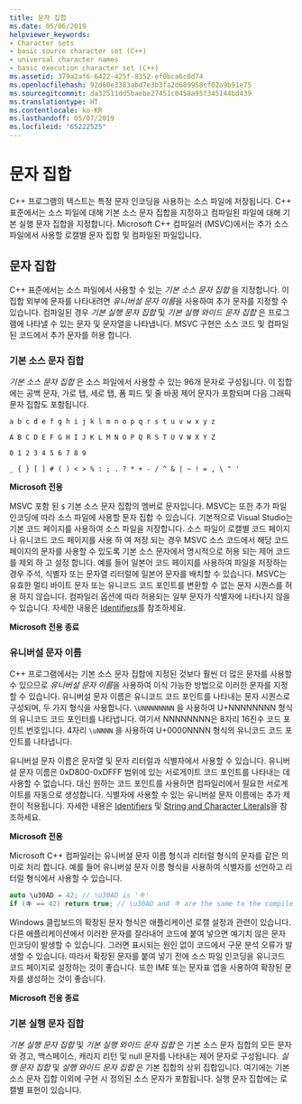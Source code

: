 ```yaml
---
title: 문자 집합
ms.date: 05/06/2019
helpviewer_keywords:
- Character sets
- basic source character set (C++)
- universal character names
- basic execution character set (C++)
ms.assetid: 379a2af6-6422-425f-8352-ef0bca6c0d74
ms.openlocfilehash: 92d60e3383abd7e3b3fa2d689958cf02a9b91e75
ms.sourcegitcommit: da32511dd5baebe27451c0458a95f345144bd439
ms.translationtype: HT
ms.contentlocale: ko-KR
ms.lasthandoff: 05/07/2019
ms.locfileid: "65222525"
---
```

# <a name="character-sets"></a>문자 집합

C++ 프로그램의 텍스트는 특정 문자 인코딩을 사용하는 소스 파일에 저장됩니다. C++ 표준에서는 소스 파일에 대해 기본 소스 문자 집합을 지정하고 컴파일된 파일에 대해 기본 실행 문자 집합을 지정합니다. Microsoft C++ 컴파일러 (MSVC)에서는 추가 소스 파일에서 사용할 로캘별 문자 집합 및 컴파일된 파일입니다.

## <a name="character-sets"></a>문자 집합

C++ 표준에서는 소스 파일에서 사용할 수 있는 *기본 소스 문자 집합* 을 지정합니다. 이 집합 외부에 문자를 나타내려면 *유니버설 문자 이름*을 사용하여 추가 문자를 지정할 수 있습니다. 컴파일된 경우 *기본 실행 문자 집합* 및 *기본 실행 와이드 문자 집합* 은 프로그램에 나타낼 수 있는 문자 및 문자열을 나타냅니다. MSVC 구현은 소스 코드 및 컴파일된 코드에서 추가 문자를 허용 합니다.

### <a name="basic-source-character-set"></a>기본 소스 문자 집합

*기본 소스 문자 집합* 은 소스 파일에서 사용할 수 있는 96개 문자로 구성됩니다. 이 집합에는 공백 문자, 가로 탭, 세로 탭, 폼 피드 및 줄 바꿈 제어 문자가 포함되며 다음 그래픽 문자 집합도 포함됩니다.

`a b c d e f g h i j k l m n o p q r s t u v w x y z`

`A B C D E F G H I J K L M N O P Q R S T U V W X Y Z`

`0 1 2 3 4 5 6 7 8 9`

`_ { } [ ] # ( ) < > % : ; . ? * + - / ^ & | ~ ! = , \ " '`

**Microsoft 전용**

MSVC 포함 된 `$` 기본 소스 문자 집합의 멤버로 문자입니다. MSVC는 또한 추가 파일 인코딩에 따라 소스 파일에 사용할 문자 집합 수 있습니다. 기본적으로 Visual Studio는 기본 코드 페이지를 사용하여 소스 파일을 저장합니다. 소스 파일이 로캘별 코드 페이지나 유니코드 코드 페이지를 사용 하 여 저장 되는 경우 MSVC 소스 코드에서 해당 코드 페이지의 문자를 사용할 수 있도록 기본 소스 문자에서 명시적으로 허용 되는 제어 코드를 제외 하 고 설정 합니다. 예를 들어 일본어 코드 페이지를 사용하여 파일을 저장하는 경우 주석, 식별자 또는 문자열 리터럴에 일본어 문자를 배치할 수 있습니다. MSVC는 유효한 멀티 바이트 문자 또는 유니코드 코드 포인트를 변환할 수 없는 문자 시퀀스를 허용 하지 않습니다. 컴파일러 옵션에 따라 허용되는 일부 문자가 식별자에 나타나지 않을 수 있습니다. 자세한 내용은 [Identifiers](../cpp/identifiers-cpp.md)를 참조하세요.

**Microsoft 전용 종료**

### <a name="universal-character-names"></a>유니버설 문자 이름

C++ 프로그램에서는 기본 소스 문자 집합에 지정된 것보다 훨씬 더 많은 문자를 사용할 수 있으므로 *유니버설 문자 이름*을 사용하여 이식 가능한 방법으로 이러한 문자를 지정할 수 있습니다. 유니버설 문자 이름은 유니코드 코드 포인트를 나타내는 문자 시퀀스로 구성되며,  두 가지 형식을 사용합니다. `\UNNNNNNNN` 을 사용하여 U+NNNNNNNN 형식의 유니코드 코드 포인터를 나타냅니다. 여기서 NNNNNNNN은 8자리 16진수 코드 포인트 번호입니다. 4자리 `\uNNNN` 을 사용하여 U+0000NNNN 형식의 유니코드 코드 포인트를 나타냅니다.

유니버설 문자 이름은 문자열 및 문자 리터럴과 식별자에서 사용할 수 있습니다. 유니버설 문자 이름은 0xD800-0xDFFF 범위에 있는 서로게이트 코드 포인트를 나타내는 데 사용할 수 없습니다. 대신 원하는 코드 포인트를 사용하면 컴파일러에서 필요한 서로게이트를 자동으로 생성합니다. 식별자에 사용할 수 있는 유니버설 문자 이름에는 추가 제한이 적용됩니다. 자세한 내용은 [Identifiers](../cpp/identifiers-cpp.md) 및 [String and Character Literals](../cpp/string-and-character-literals-cpp.md)을 참조하세요.

**Microsoft 전용**

Microsoft C++ 컴파일러는 유니버설 문자 이름 형식과 리터럴 형식의 문자를 같은 의미로 처리 합니다. 예를 들어 유니버설 문자 이름 형식을 사용하여 식별자를 선언하고 리터럴 형식에서 사용할 수 있습니다.

```cpp
auto \u30AD = 42; // \u30AD is 'キ'
if (キ == 42) return true; // \u30AD and キ are the same to the compiler
```

Windows 클립보드의 확장된 문자 형식은 애플리케이션 로캘 설정과 관련이 있습니다. 다른 애플리케이션에서 이러한 문자를 잘라내어 코드에 붙여 넣으면 예기치 않은 문자 인코딩이 발생할 수 있습니다. 그러면 표시되는 원인 없이 코드에서 구문 분석 오류가 발생할 수 있습니다. 따라서 확장된 문자를 붙여 넣기 전에 소스 파일 인코딩을 유니코드 코드 페이지로 설정하는 것이 좋습니다. 또한 IME 또는 문자표 앱을 사용하여 확장된 문자를 생성하는 것이 좋습니다.

**Microsoft 전용 종료**

### <a name="basic-execution-character-set"></a>기본 실행 문자 집합

*기본 실행 문자 집합* 및 *기본 실행 와이드 문자 집합* 은 기본 소스 문자 집합의 모든 문자와 경고, 백스페이스, 캐리지 리턴 및 null 문자를 나타내는 제어 문자로 구성됩니다. *실행 문자 집합* 및 *실행 와이드 문자 집합* 은 기본 집합의 상위 집합입니다. 여기에는 기본 소스 문자 집합 이외에 구현 시 정의된 소스 문자가 포함됩니다. 실행 문자 집합에는 로캘별 표현이 있습니다.